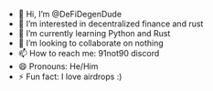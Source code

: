 - 👋 Hi, I’m @DeFiDegenDude
- 👀 I’m interested in decentralized finance and rust
- 🌱 I’m currently learning Python and Rust
- 💞️ I’m looking to collaborate on nothing
- 📫 How to reach me: 91not90 discord
- 😄 Pronouns: He/Him
- ⚡ Fun fact: I love airdrops :)

<!---
DeFiDegenDude/DeFiDegenDude is a ✨ special ✨ repository because its `README.md` (this file) appears on your GitHub profile.
You can click the Preview link to take a look at your changes.
--->
